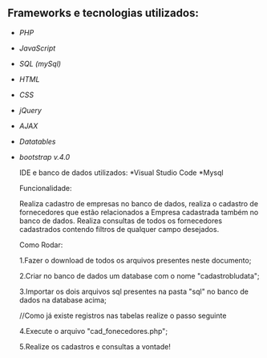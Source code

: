 ## Frameworks e tecnologias utilizados:

* *PHP*
* *JavaScript*
* *SQL (mySql)*
* *HTML*
* *CSS*
* *jQuery*
* *AJAX*
* *Datatables*
 * *bootstrap v.4.0*

	IDE e banco de dados utilizados:
	*Visual Studio Code
	*Mysql

	Funcionalidade:
	
	Realiza cadastro de empresas no banco de dados, realiza o cadastro de fornecedores 
	que estão relacionados a Empresa cadastrada também no banco de dados. Realiza 
	consultas de todos os fornecedores cadastrados contendo filtros de qualquer campo 
	desejados.

	Como Rodar: 
	
	1.Fazer o download de todos os arquivos presentes neste documento;

	2.Criar no banco de dados um database com o nome "cadastrobludata";

	3.Importar os dois arquivos sql presentes na pasta "sql" no banco de dados na database acima;

	//Como já existe registros nas tabelas realize o passo seguinte

	4.Execute o arquivo "cad_fonecedores.php";

	5.Realize os cadastros e consultas a vontade!



